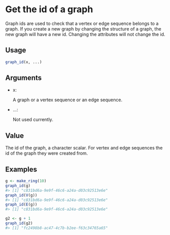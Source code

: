 # Get the id of a graph

Graph ids are used to check that a vertex or edge sequence belongs to a
graph. If you create a new graph by changing the structure of a graph,
the new graph will have a new id. Changing the attributes will not
change the id.

## Usage

``` r
graph_id(x, ...)
```

## Arguments

- x:

  A graph or a vertex sequence or an edge sequence.

- ...:

  Not used currently.

## Value

The id of the graph, a character scalar. For vertex and edge sequences
the id of the graph they were created from.

## Examples

``` r
g <- make_ring(10)
graph_id(g)
#> [1] "c831bd6a-9e9f-46c6-a24a-d03c92513e6e"
graph_id(V(g))
#> [1] "c831bd6a-9e9f-46c6-a24a-d03c92513e6e"
graph_id(E(g))
#> [1] "c831bd6a-9e9f-46c6-a24a-d03c92513e6e"

g2 <- g + 1
graph_id(g2)
#> [1] "fc2498b8-ac47-4c7b-b2ee-f63c34765a65"
```
